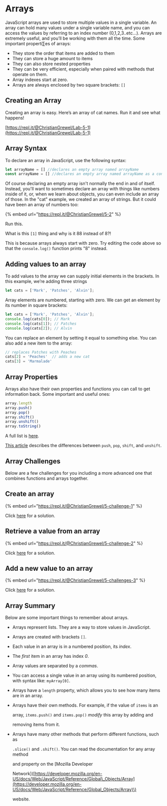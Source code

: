 # Arrays

JavaScript arrays are used to store multiple values in a single variable. An array can hold many values under a single variable name, and you can access the values by referring to an index number \(0,1,2,3..etc…\). Arrays are extremely useful, and you’ll be working with them all the time. Some important properti∑es of arrays:

* They store the order that items are added to them
* They can store a huge amount to items
* They can also store nested properties
* They can be very efficient, especially when paired with methods that operate on them.
* Array indexes start at zero.
* Arrays are always enclosed by two square brackets: `[]`

## Creating an Array

Creating an array is easy. Here’s an array of cat names. Run it and see what happens!

[https://repl.it/@ChristianGrewel/Lab-5-1](https://repl.it/@ChristianGrewel/Lab-5-1)

## Array Syntax

To declare an array in JavaScript, use the following syntax:

```javascript
let arrayName = [] //declares an empty array named arrayName
const arrayName = [] //declares an empty array named arrayName as a constant
```

Of course declaring an empty array isn't normally the end in and of itself. Instead, you'll want to sometimes declare an array with things like numbers inside of it, or, when we learn about objects, you can even include an array of those. In the "cat" example, we created an array of strings. But it could have been an array of numbers too:

{% embed url="https://repl.it/@ChristianGrewel/5-2" %}

Run this.

What is this `[1]` thing and why is it 88 instead of 8?!

This is because arrays always start with zero. Try editing the code above so that the `console.log()` function prints "8" instead.

## Adding values to an array

To add values to the array we can supply initial elements in the brackets. In this example, we’re adding three strings

```javascript
let cats = ['Mark', 'Patches', 'Alvin'];
```

Array elements are numbered, starting with zero. We can get an element by its number in square brackets:

```javascript
let cats = ['Mark', 'Patches', 'Alvin'];
console.log(cats[0]); // Mark
console.log(cats[1]); // Patches
console.log(cats[2]); // Alvin
```

You can replace an element by setting it equal to something else. You can also add a new item to the array:

```javascript
// replaces Patches with Peaches
cats[2] = 'Peaches'  // adds a new cat
cats[3] = 'Marmalade'
```

## Array Properties

Arrays also have their own properties and functions you can call to get information back. Some important and useful ones:

```javascript
array.length
array.push()
array.pop()
array.shift()
array.unshift()
array.toString()
```

A full list is [here](https://developer.mozilla.org/en-US/docs/Web/JavaScript/Reference/Global_Objects/Array).

[This article](https://alligator.io/js/push-pop-shift-unshift-array-methods/) describes the differences between `push`, `pop`, `shift`, and `unshift`.

## Array Challenges

Below are a few challenges for you including a more advanced one that combines functions and arrays together.

## Create an array

{% embed url="https://repl.it/@ChristianGrewel/5-challenge-1" %}

Click [here](https://repl.it/@ChristianGrewel/5-challenge-1-solution) for a solution.

## Retrieve a value from an array

{% embed url="https://repl.it/@ChristianGrewel/5-challenge-2" %}

Click [here](https://repl.it/@ChristianGrewel/5-challenges-3-solution) for a solution.

## Add a new value to an array

{% embed url="https://repl.it/@ChristianGrewel/5-challenges-3" %}

Click [here](https://repl.it/@ChristianGrewel/5-challenge-2-solution) for a solution.

## Array Summary

Below are some important things to remember about arrays.

* Arrays represent lists. They are a way to store values in JavaScript.
* Arrays are created with brackets `[]`.
* Each value in an array is in a numbered position, its _index_.
* The _first_ item in an array has index _0_.
* Array values are separated by a _commas_.
* You can access a single value in an array using its numbered position, with syntax like: `myArray[0]`.
* Arrays have a `length` property, which allows you to see how many items are in an array.
* Arrays have their own methods. For example, if the value of `items` is an

  array, `items.push()` and `items.pop()` _modify_ this array by adding and

  removing items from it.

* Arrays have many other methods that perform different functions, such as

  `.slice()` and `.shift()`. You can read the documentation for any array method

  and property on the \[Mozilla Developer

  Network\]\([https://developer.mozilla.org/en-US/docs/Web/JavaScript/Reference/Global\_Objects/Array](https://developer.mozilla.org/en-US/docs/Web/JavaScript/Reference/Global_Objects/Array)\)

  website.
